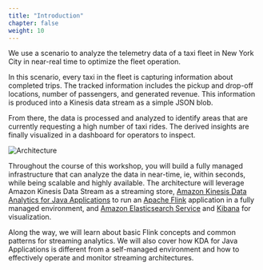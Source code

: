```yaml
---
title: "Introduction"
chapter: false
weight: 10
---
```


We use a scenario to analyze the telemetry data of a taxi fleet in New York City in near-real time to optimize the fleet operation. 

In this scenario, every taxi in the fleet is capturing information about completed trips. The tracked information includes the pickup and drop-off locations, number of passengers, and generated revenue. This information is produced into a Kinesis data stream as a simple JSON blob.

From there, the data is processed and analyzed to identify areas that are currently requesting a high number of taxi rides. The derived insights are finally visualized in a dashboard for operators to inspect.

![Architecture](/images/flink-on-kda/workshop-architecture.png)

Throughout the course of this workshop, you will build a fully managed infrastructure that can analyze the data in near-time, ie, within seconds, while being scalable and highly available. The architecture will leverage Amazon Kinesis Data Stream as a streaming store, [Amazon Kinesis Data Analytics for Java Applications](https://aws.amazon.com/kinesis/data-analytics/) to run an [Apache Flink](https://flink.apache.org) application in a fully managed environment, and [Amazon Elasticsearch Service](https://aws.amazon.com/elasticsearch-service/) and [Kibana](https://aws.amazon.com/elasticsearch-service/the-elk-stack/kibana/) for visualization.

Along the way, we will learn about basic Flink concepts and common patterns for streaming analytics. We will also cover how KDA for Java Applications is different from a self-managed environment and how to effectively operate and monitor streaming architectures.
